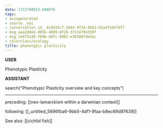 ```yaml
---
date: 1722798913.600878
tags:
- autogenerated
- source__oai
- conversation_id__4cdd15cf-2d44-4f34-9bb3-d1a4f2de7df7
- msg_aaa2ddeb-d05b-4089-8f28-3713e704359f
- msg_c6475a38-760b-4dfc-9982-e3b5887dedac
- colorclass/ecology
title: phenotypic plasticity
---
```


**USER**

Phenotypic Plasticity


**ASSISTANT**

search("Phenotypic Plasticity overview and key concepts")


---

preceding: [[neo-lamarckism within a darwinian context]]  


following: [[_untitled_5696fba6-9bb5-4df1-9faa-b8ec69d97639]]

See also: [[cichlid fish]]